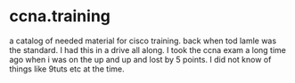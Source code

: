 # ccna.training
a catalog of needed material for cisco training. back when tod lamle was the standard. I had this in a drive all along. I took the ccna exam a long time ago when i was on the up and up and lost by 5 points. I did not know of things like 9tuts etc at the time.
